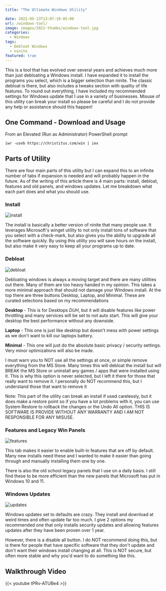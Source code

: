 ```yaml
---
title: "The Ultimate Windows Utility"

date: 2022-05-13T13:07:19-05:00
url: /windows-tool/
image: images/2022-thumbs/windows-tool.jpg
categories:
  - Windows
tags:
  - Debloat Windows
  - ninite
featured: true
---
```

This is a tool that has evolved over several years and achieves much more than just debloating a Windows install. I have expanded it to install the programs you select, which is a bigger selection than ninite. The classic debloat is there, but also includes a tweaks section with quality of life features. To round out everything, I have included my recommended settings for Windows update that I use in a variety of businesses. Misuse of this utility can break your install so please be careful and I do not provide any help or assistance should this happen! 
<!--more-->

## One Command - Download and Usage

From an Elevated (Run as Administrator) PowerShell prompt

```
iwr -useb https://christitus.com/win | iex
```

## Parts of Utility

There are four main parts of this utility but I can expand this to an infinite number of tabs if expansion is needed and will probably happen in the future. As of the writing of this article there is 4 main parts: install, debloat, features and old panels, and windows updates. Let me breakdown what each part does and what you should use. 

### Install

![install](/images/2022/winutil/screen-install.png)

The install is basically a better version of ninite that many people use. It leverages Microsoft's winget utility to not only install tons of software that you select with a check-mark, but also gives you the ability to upgrade all the software quickly. By using this utility you will save hours on the install, but also make it very easy to keep all your programs up to date. 

### Debloat 

![debloat](/images/2022/winutil/screen-debloat.png)

Debloating windows is always a moving target and there are many utilities out there. Many of them are too heavy handed in my opinion. This takes a more minimal approach that should not damage your Windows install. At the top there are three buttons Desktop, Laptop, and Minimal. These are curated selections based on my recommendations

**Desktop** - This is for Desktops *DUH*, but it will disable features like power throttling and many services will be set to not auto start. This will give your desktop the best performance without any downside. 

**Laptop** - This one is just like desktop but doesn't mess with power settings as we don't want to kill our laptops battery. 

**Minimal** - This one will just do the absolute basic privacy / security settings. Very minor optimizations will also be made. 

I must warn you to NOT use all the settings at once, or simple remove everything from the MS Store. Many times this will debloat the install but will BREAK the MS Store or uninstall any games / apps that were installed using it. This is why this option is never selected, but I left it there for those that really want to remove it. I personally do NOT recommend this, but I understand those that want to remove it

Note: This part of the utility can break an install if used carelessly, but it does make a restore point so if you have a lot problems with it, you can use System Restore to rollback the changes or the Undo All option. THIS IS SOFTWARE IS PROVIDE WITHOUT ANY WARRANTY AND I AM NOT RESPONSIBLE FOR ANY MISUSE. 

### Features and Legacy Win Panels

![features](/images/2022/winutil/screen-features.png)

This tab makes it easier to enable built-in features that are off by default. Many new installs need these and I wanted to make it easier than going through and manually installing them one by one. 

There is also the old school legacy panels that I use on a daily basis. I still find these to be more efficient than the new panels that Microsoft has put in Windows 10 and 11. 

### Windows Updates

![updates](/images/2022/winutil/screen-updates.png)

Windows updates set to defaults are crazy. They install and download at weird times and often update far too much. I give 2 options my recommended one that only installs security updates and allowing features updates after they have been proven over 1 year. 

However, there is a disable all button. I do NOT recommend doing this, but is there for people that have specific software that they don't update and don't want their windows install changing at all. This is NOT secure, but often more stable and why you'd want to do something like this. 

## Walkthrough Video

{{< youtube tPRv-ATUBe4 >}}

